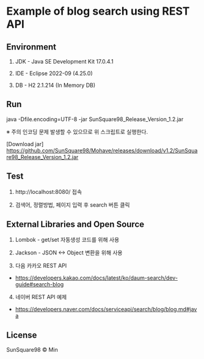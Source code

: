# Example of blog search using REST API


## Environment

1. JDK - Java SE Development Kit 17.0.4.1

2. IDE - Eclipse 2022-09 (4.25.0)

3. DB - H2 2.1.214 (In Memory DB)


## Run

java -Dfile.encoding=UTF-8 -jar SunSquare98_Release_Version_1.2.jar

※ 주의 인코딩 문제 발생할 수 있으므로 위 스크립트로 실행한다.


[Download jar] https://github.com/SunSquare98/Mohave/releases/download/v1.2/SunSquare98_Release_Version_1.2.jar


## Test

1. http://localhost:8080/ 접속

2. 검색어, 정렬방법, 페이지 입력 후 search 버튼 클릭


## External Libraries and Open Source

1. Lombok - get/set 자동생성 코드를 위해 사용

2. Jackson - JSON <-> Object 변환을 위해 사용

3. 다음 카카오 REST API

  - https://developers.kakao.com/docs/latest/ko/daum-search/dev-guide#search-blog
  
4. 네이버 REST API 예제

  - https://developers.naver.com/docs/serviceapi/search/blog/blog.md#java
  

## License

SunSquare98 © Min
